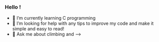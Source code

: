 ### Hello !

- 🌱 I’m currently learning C programming
- 🤔 I’m looking for help with any tips to improve my code and make it simple and easy to read!
- 💬 Ask me about climbing and
-->
